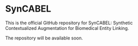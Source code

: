 # SynCABEL
This is the official GitHub repository for SynCABEL: Synthetic Contextualized Augmentation for Biomedical Entity Linking.

The repository will be available soon.
